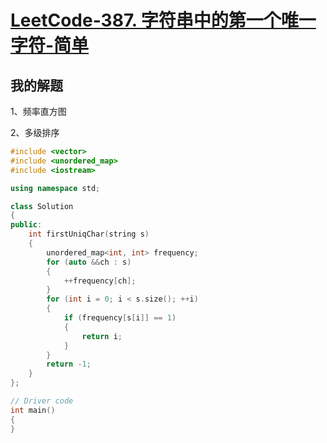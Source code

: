 # [LeetCode-387. 字符串中的第一个唯一字符-简单](https://leetcode.cn/problems/first-unique-character-in-a-string/)



## 我的解题

1、频率直方图

2、多级排序

```c++
#include <vector>
#include <unordered_map>
#include <iostream>

using namespace std;

class Solution
{
public:
    int firstUniqChar(string s)
    {
        unordered_map<int, int> frequency;
        for (auto &&ch : s)
        {
            ++frequency[ch];
        }
        for (int i = 0; i < s.size(); ++i)
        {
            if (frequency[s[i]] == 1)
            {
                return i;
            }
        }
        return -1;
    }
};

// Driver code
int main()
{
}

```

